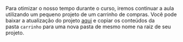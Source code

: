 Para otimizar o nosso tempo durante o curso, iremos continuar a aula utilizando um pequeno projeto de um carrinho de compras. Você pode baixar a atualização do projeto [aqui](https://github.com/alura-cursos/2495_node_testes/tree/aula-3-pre) e copiar os conteúdos da pasta `carrinho` para uma nova pasta de mesmo nome na raiz de seu projeto.